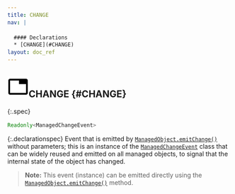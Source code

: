 ```yaml
---
title: CHANGE
nav: |

  #### Declarations
  * [CHANGE](#CHANGE)
layout: doc_ref
---
```


## ![](/assets/icons/spec-var.svg)CHANGE {#CHANGE}
{:.spec}

```typescript
Readonly<ManagedChangeEvent>
```
{:.declarationspec}
Event that is emitted by [`ManagedObject.emitChange()`](./ManagedObject#ManagedObject:emitChange) without parameters; this is an instance of the [`ManagedChangeEvent`](./ManagedChangeEvent) class that can be widely reused and emitted on all managed objects, to signal that the internal state of the object has changed.

> **Note:** This event (instance) can be emitted directly using the [`ManagedObject.emitChange()`](./ManagedObject#ManagedObject:emitChange) method.

